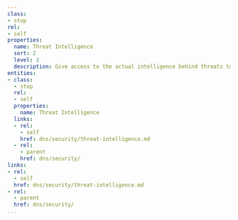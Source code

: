 ```yaml
---
class:
- stop
rel:
- self
properties:
  name: Threat Intelligence
  sort: 2
  level: 2
  description: Give access to the actual intelligence behind threats to DNS.
entities:
- class:
  - stop
  rel:
  - self
  properties:
    name: Threat Intelligence
  links:
  - rel:
    - self
    href: dns/security/threat-intelligence.md
  - rel:
    - parent
    href: dns/security/
links:
- rel:
  - self
  href: dns/security/threat-intelligence.md
- rel:
  - parent
  href: dns/security/
...
```

